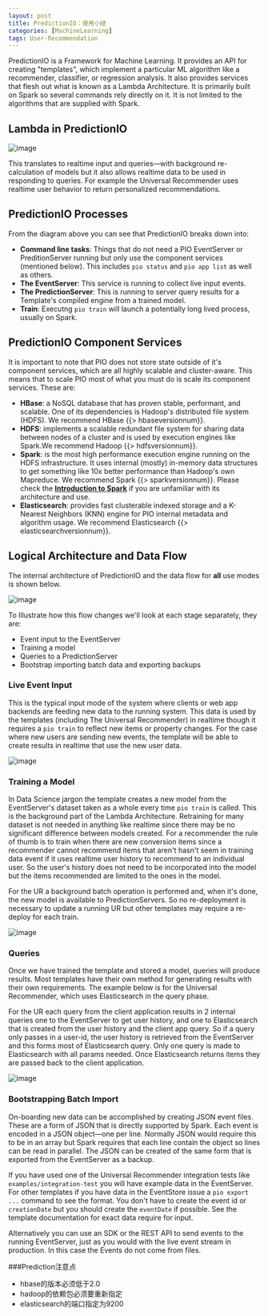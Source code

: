 ```yaml
---
layout: post
title: PredictionIO：使用小结
categories: [MachineLearning]
tags: User-Recommendation 
---
```


PredictionIO is a Framework for Machine Learning. It provides an API for creating "templates", which implement a particular ML algorithm like a recommender, classifier, or regression analysis. It also provides services that flesh out what is known as a Lambda Architecture. It is primarily built on Spark so several commands rely directly on it. It is not limited to the algorithms that are supplied with Spark.

## Lambda in PredictionIO
![image](http://actionml.com/docs/images/pio-architecture.png)

This translates to realtime input and queries&mdash;with background re-calculation of models but it also allows realtime data to be used in responding to queries. For example the Universal Recommender uses realtime user behavior to return personalized recommendations. 

## PredictionIO Processes

From the diagram above you can see that PredictionIO breaks down into:

 - **Command line tasks**: Things that do not need a PIO EventServer or PreditionServer running but only use the component services (mentioned below). This includes `pio status` and `pio app list` as well as others.
 - **The EventServer**: This service is running to collect live input events.
 - **The PredictionServer**: This is running to server query results for a Template's compiled engine from a trained model.
 - **Train**: Executng `pio train` will launch a potentially long lived process, usually on Spark.

## PredictionIO Component Services

It is important to note that PIO does not store state outside of it's component services, which are all highly scalable and cluster-aware. This means that to scale PIO most of what you must do is scale its component services. These are:

 - **HBase**: a NoSQL database that has proven stable, performant, and scalable. One of its dependencies is Hadoop's distributed file system (HDFS). We recommend HBase {{> hbaseversionnum}}.
 - **HDFS**: implements a scalable redundant file system for sharing data between nodes of a cluster and is used by execution engines like Spark.We recommend Hadoop {{> hdfsversionnum}}.
 - **Spark**: is the most high performance execution engine running on the HDFS infrastructure. It uses internal (mostly) in-memory data structures to get something like 10x better performance than Hadoop's own Mapreduce. We recommend Spark {{> sparkversionnum}}. Please check the **[Introduction to Spark](/docs/intro_to_spark)** if you are unfamiliar with its architecture and use.
 - **Elasticsearch**: provides fast clusterable indexed storage and a K-Nearest Neighbors (KNN) engine for PIO internal metadata and algorithm usage. We recommend Elasticsearch {{> elasticsearchversionnum}}.


## Logical Architecture and Data Flow


The internal architecture of PredictionIO and the data flow for **all** use modes is shown below.

![image](https://docs.google.com/drawings/d/1rs052NQsrLGiPeJfXAwJ0RmG_2a3Mi5ut7u3kCSXDsU/pub?w=960&h=720)

To Illustrate how this flow changes we'll look at each stage separately, they are:

- Event input to the EventServer
- Training a model
- Queries to a PredictionServer
- Bootstrap importing batch data and exporting backups

### Live Event Input

This is the typical input mode of the system where clients or web app backends are feeding new data to the running system. This data is used by the templates (including The Universal Recommender) in realtime though it requires a `pio train` to reflect new items or property changes. For the case where new users are sending new events, the template will be able to create results in realtime that use the new user data.

![image](https://docs.google.com/drawings/d/1S4GDPsVMVBhN2UxdnEXd2xuNBxyltPiwdE6abSmx9WA/pub?w=960&h=720)

### <a id="pio-train"></a>Training a Model

In Data Science jargon the template creates a new model from the EventServer's dataset taken as a whole every time `pio train` is called. This is the background part of the Lambda Architecture. Retraining for many dataset is not needed in anything like realtime since there may be no significant difference between models created. For a recommender the rule of thumb is to train when there are new conversion items since a recommender cannot recommend items that aren't hasn't seem in training data event if it uses realtime user history to recommend to an individual user. So the user's history does not need to be incorporated into the model but the items recommended are limited to the ones in the model.

For the UR a background batch operation is performed and, when it's done, the new model is available to PredictionServers. So no re-deployment is necessary to update a running UR but other templates may require a re-deploy for each train.

![image](https://docs.google.com/drawings/d/1p5Y_3DiIuoq0OnLFY581yJz5oW006Pw8XwSJSM-k_10/pub?w=960&h=720)

### Queries

Once we have trained the template and stored a model, queries will produce results. Most templates have their own method for generating results with their own requirements. The example below is for the Universal Recommender, which uses Elasticsearch in the query phase.

For the UR each query from the client application results in 2 internal queries one to the EventServer to get user history, and one to Elasticsearch that is created from the user history and the client app query. So if a query only passes in a user-id, the user history is retrieved from the EventServer and this forms most of Elasticsearch query. Only one query is made to Elasticsearch with all params needed. Once Elasticsearch returns items they are passed back to the client application.

![image](https://docs.google.com/drawings/d/1gRCRR7QLunO5EjvJwhSLYuZA0ugyPqHmfACzpgHueCw/pub?w=960&h=720)

### Bootstrapping Batch Import

On-boarding new data can be accomplished by creating JSON event files. These are a form of JSON that is directly supported by Spark. Each event is encoded in a JSON object&mdash;one per line. Normally JSON would require this to be in an array but Spark requires that each line contain the object so lines can be read in parallel. The JSON can be created of the same form that is exported from the EventServer as a backup. 

If you have used one of the Universal Recommender integration tests like `examples/integration-test` you will have example data in the EventServer. For other templates if you have data in the EventStore issue a `pio export ...` command to see the format. You don't have to create the event id or `creationDate` but you should create the `eventDate` if possible. See the template documentation for exact data require for input.

Alternatively you can use an SDK or the REST API to send events to the running EventServer, just as you would with the live event stream in production. In this case the Events do not come from files.



###Prediction注意点

- hbase的版本必须低于2.0
- hadoop的依赖包必须要重新指定
- elasticsearch的端口指定为9200